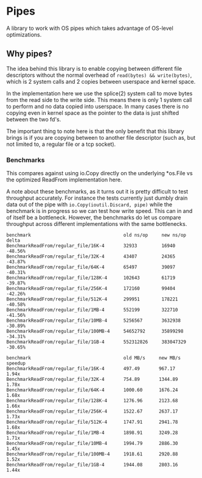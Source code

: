 # Pipes

A library to work with OS pipes which takes advantage of OS-level optimizations.

## Why pipes?

The idea behind this library is to enable copying between different file
descriptors without the normal overhead of `read(bytes) && write(bytes)`, which
is 2 system calls and 2 copies between userspace and kernel space.

In the implementation here we use the splice(2) system call to move bytes from
the read side to the write side. This means there is only 1 system call to
perform and no data copied into userspace. In many cases there is no copying
even in kernel space as the pointer to the data is just shifted between the two
fd's.

The important thing to note here is that the only benefit that this library
brings is if you are copying between to another file descriptor (such as, but
not limited to, a regular file or a tcp socket).

### Benchmarks

This compares against using io.Copy directly on the underlying *os.File vs the
optimized ReadFrom implementation here.

A note about these benchmarks, as it turns out it is pretty difficult to test
throughput accurately. For instance the tests currently just dumbly drain data
out of the pipe with `io.Copy(ioutil.Discard, pipe)` while the benchmark is in
progress so we can test how write speed. This can in and of itself be a
bottleneck. However, the benchmarks do let us compare throughput across
different implementations with the same bottlenecks.

```
benchmark                                  old ns/op     new ns/op     delta
BenchmarkReadFrom/regular_file/16K-4       32933         16940         -48.56%
BenchmarkReadFrom/regular_file/32K-4       43407         24365         -43.87%
BenchmarkReadFrom/regular_file/64K-4       65497         39097         -40.31%
BenchmarkReadFrom/regular_file/128K-4      102643        61719         -39.87%
BenchmarkReadFrom/regular_file/256K-4      172160        99404         -42.26%
BenchmarkReadFrom/regular_file/512K-4      299951        178221        -40.58%
BenchmarkReadFrom/regular_file/1MB-4       552199        322710        -41.56%
BenchmarkReadFrom/regular_file/10MB-4      5256567       3632938       -30.89%
BenchmarkReadFrom/regular_file/100MB-4     54652792      35899298      -34.31%
BenchmarkReadFrom/regular_file/1GB-4       552312826     383047329     -30.65%

benchmark                                  old MB/s     new MB/s     speedup
BenchmarkReadFrom/regular_file/16K-4       497.49       967.17       1.94x
BenchmarkReadFrom/regular_file/32K-4       754.89       1344.89      1.78x
BenchmarkReadFrom/regular_file/64K-4       1000.60      1676.24      1.68x
BenchmarkReadFrom/regular_file/128K-4      1276.96      2123.68      1.66x
BenchmarkReadFrom/regular_file/256K-4      1522.67      2637.17      1.73x
BenchmarkReadFrom/regular_file/512K-4      1747.91      2941.78      1.68x
BenchmarkReadFrom/regular_file/1MB-4       1898.91      3249.28      1.71x
BenchmarkReadFrom/regular_file/10MB-4      1994.79      2886.30      1.45x
BenchmarkReadFrom/regular_file/100MB-4     1918.61      2920.88      1.52x
BenchmarkReadFrom/regular_file/1GB-4       1944.08      2803.16      1.44x
```
